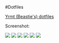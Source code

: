 #Dotfiles

[Yrmt (Beastie's) dotfiles](https://twitter.com/YouriMouton)



Screenshot: 

![](http://paste.unixhub.net/index.php/GPb56u/)
![](http://fc00.deviantart.net/fs70/f/2013/236/8/0/agust_warm_setup_by_ybeastie-d6jaqyb.png)
![](http://fc02.deviantart.net/fs71/f/2013/252/3/4/restoring_an_old_thinkpad_with_netbsd__by_ybeastie-d6lnrv8.png)
![](http://paste.unixhub.net/index.php/Zcw0/)
![](http://paste.unixhub.net/index.php/2XY/)
![](http://fc03.deviantart.net/fs70/f/2013/069/3/f/_openbsd__cwm_and_xombrero_by_ybeastie-d5xkmbk.png)
